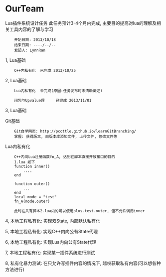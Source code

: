OurTeam
=======

Lua插件系统设计任务
此任务预计3-4个月内完成, 主要目的提高对lua的理解及相关工具内容的了解与学习  
  
		开始日期: 2013/10/18  
		结束日期: ----/--/--  
		发起人: LynnRan  
  

1, Lua基础  
  
		C++内私有化  已完成 2013/10/25  
  
2,  Lua基础   
  
		Lua内私有化  未完成(原因:任务发布时未清晰阐述)  
  
		闭包与Upvalue理		已完成	2013/11/01

3, Lua基础  
  
Git基础  
  
		Git自学网页: http://pcottle.github.io/learnGitBranching/  
		掌握: 获得版本, 向版本库添加文件, 上传文件, 修改文件等  
  
 
  
Lua内私有化  
  
		C++内向Lua注册函数fn_A, 达到在脚本直接开放接口的目的  
		1.lua 如下  
		function inner()  
			....  
		end  
   
		function outer()  
			...  
		end  
		local mode = "test"  
		fn_A(mode,outer)  

		此时在共有脚本2.lua内的可以使用plus.test.outer, 但不允许调用inner  
  
   
4, 本地工程私有化: 实现双State, 内部默认私有化  

5, 本地工程私有化: 实现C++内向公有State代理  

6, 本地工程私有化: 实现Lua内向公有State代理  

7, 本地工程私有化: 实现某一插件系统进行测试  

8, 私有化暴力测试: 在只允许写插件内容的情况下, 越权获取私有内容(可以想各种方法进行)  
